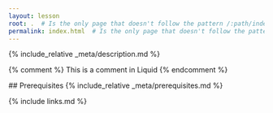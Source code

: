 ```yaml
---
layout: lesson
root: .  # Is the only page that doesn't follow the pattern /:path/index.html
permalink: index.html  # Is the only page that doesn't follow the pattern /:path/index.html
---
```


{% include_relative _meta/description.md %}

<!-- this is an html comment -->

{% comment %} This is a comment in Liquid {% endcomment %}

<div class="prereq" markdown="1">
## Prerequisites
{% include_relative _meta/prerequisites.md %}
</div>

{% include links.md %}
